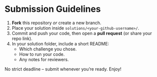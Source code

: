 # Submission Guidelines

1. **Fork** this repository _or_ create a new branch.
2. Place your solution inside `solutions/<your‑github‑username>/`.
3. Commit and push your code, then open a **pull request** (or share your repo link).
4. In your solution folder, include a short README:
   * Which challenge you chose.
   * How to run your code.
   * Any notes for reviewers.

No strict deadline – submit whenever you’re ready. Enjoy!
